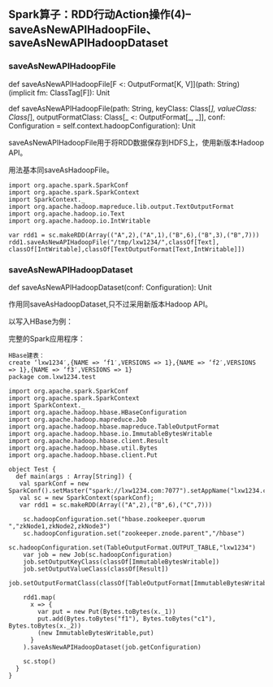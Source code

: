 ## Spark算子：RDD行动Action操作(4)–saveAsNewAPIHadoopFile、saveAsNewAPIHadoopDataset

### saveAsNewAPIHadoopFile

def saveAsNewAPIHadoopFile[F <: OutputFormat[K, V]](path: String)(implicit fm: ClassTag[F]): Unit

def saveAsNewAPIHadoopFile(path: String, keyClass: Class[_], valueClass: Class[_], outputFormatClass: Class[_ <: OutputFormat[_, _]], conf: Configuration = self.context.hadoopConfiguration): Unit

saveAsNewAPIHadoopFile用于将RDD数据保存到HDFS上，使用新版本Hadoop API。

用法基本同saveAsHadoopFile。

```
import org.apache.spark.SparkConf
import org.apache.spark.SparkContext
import SparkContext._
import org.apache.hadoop.mapreduce.lib.output.TextOutputFormat
import org.apache.hadoop.io.Text
import org.apache.hadoop.io.IntWritable
 
var rdd1 = sc.makeRDD(Array(("A",2),("A",1),("B",6),("B",3),("B",7)))
rdd1.saveAsNewAPIHadoopFile("/tmp/lxw1234/",classOf[Text],
classOf[IntWritable],classOf[TextOutputFormat[Text,IntWritable]])
```

### saveAsNewAPIHadoopDataset

def saveAsNewAPIHadoopDataset(conf: Configuration): Unit

作用同saveAsHadoopDataset,只不过采用新版本Hadoop API。

以写入HBase为例：

完整的Spark应用程序：

```
HBase建表：
create ‘lxw1234′,{NAME => ‘f1′,VERSIONS => 1},{NAME => ‘f2′,VERSIONS => 1},{NAME => ‘f3′,VERSIONS => 1}
package com.lxw1234.test
 
import org.apache.spark.SparkConf
import org.apache.spark.SparkContext
import SparkContext._
import org.apache.hadoop.hbase.HBaseConfiguration
import org.apache.hadoop.mapreduce.Job
import org.apache.hadoop.hbase.mapreduce.TableOutputFormat
import org.apache.hadoop.hbase.io.ImmutableBytesWritable
import org.apache.hadoop.hbase.client.Result
import org.apache.hadoop.hbase.util.Bytes
import org.apache.hadoop.hbase.client.Put
 
object Test {
  def main(args : Array[String]) {
   val sparkConf = new SparkConf().setMaster("spark://lxw1234.com:7077").setAppName("lxw1234.com")
   val sc = new SparkContext(sparkConf);
   var rdd1 = sc.makeRDD(Array(("A",2),("B",6),("C",7)))
   
    sc.hadoopConfiguration.set("hbase.zookeeper.quorum ","zkNode1,zkNode2,zkNode3")
    sc.hadoopConfiguration.set("zookeeper.znode.parent","/hbase")
    sc.hadoopConfiguration.set(TableOutputFormat.OUTPUT_TABLE,"lxw1234")
    var job = new Job(sc.hadoopConfiguration)
    job.setOutputKeyClass(classOf[ImmutableBytesWritable])
    job.setOutputValueClass(classOf[Result])
    job.setOutputFormatClass(classOf[TableOutputFormat[ImmutableBytesWritable]])
    
    rdd1.map(
      x => {
        var put = new Put(Bytes.toBytes(x._1))
        put.add(Bytes.toBytes("f1"), Bytes.toBytes("c1"), Bytes.toBytes(x._2))
        (new ImmutableBytesWritable,put)
      }    
    ).saveAsNewAPIHadoopDataset(job.getConfiguration)
    
    sc.stop()   
  }
}
 
```
